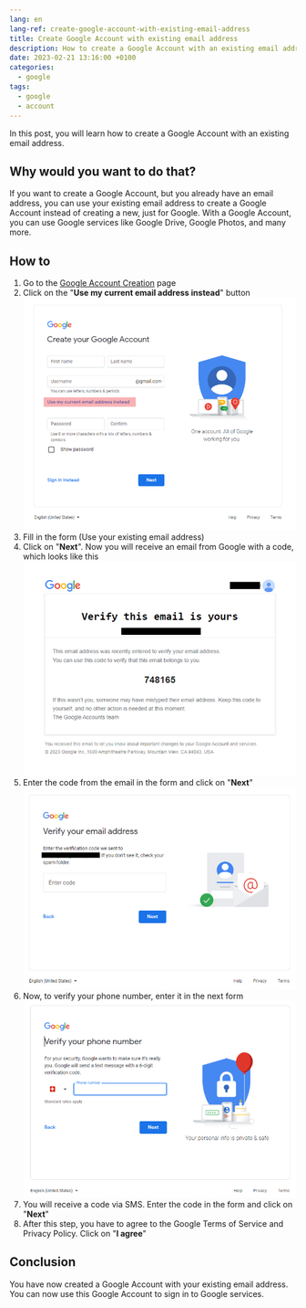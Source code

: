 ```yaml
---
lang: en
lang-ref: create-google-account-with-existing-email-address
title: Create Google Account with existing email address
description: How to create a Google Account with an existing email address
date: 2023-02-21 13:16:00 +0100
categories:
  - google
tags:
  - google
  - account
---
```


In this post, you will learn how to create a Google Account with an existing email address.

## Why would you want to do that?

If you want to create a Google Account, but you already have an email address, you can use your existing email address to create a Google Account instead of creating a new, just for Google. With a Google Account, you can use Google services like Google Drive, Google Photos, and many more.

## How to

1. Go to the [Google Account Creation](https://accounts.google.com/signup/v2/webcreateaccount?flowName=GlifWebSignIn&flowEntry=SignUp) page
2. Click on the "**Use my current email address instead**" button ![Create Account form](/assets/images/posts/2023/02/2023-02-21-create-google-account-with-existing-email-address/create-account-form.png)
3. Fill in the form (Use your existing email address)
4. Click on "**Next**". Now you will receive an email from Google with a code, which looks like this ![Verification email](/assets/images/posts/2023/02/2023-02-21-create-google-account-with-existing-email-address/verification-email.png)
5. Enter the code from the email in the form and click on "**Next**" ![Email verification form](/assets/images/posts/2023/02/2023-02-21-create-google-account-with-existing-email-address/email-verification-form.png)
6. Now, to verify your phone number, enter it in the next form ![Phone number verification](/assets/images/posts/2023/02/2023-02-21-create-google-account-with-existing-email-address/phone-number-verification.png)
7. You will receive a code via SMS. Enter the code in the form and click on "**Next**"
8. After this step, you have to agree to the Google Terms of Service and Privacy Policy. Click on "**I agree**"

## Conclusion

You have now created a Google Account with your existing email address. You can now use this Google Account to sign in to Google services.
